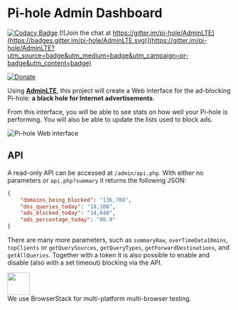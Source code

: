Pi-hole Admin Dashboard
============
[![Codacy Badge](https://api.codacy.com/project/badge/Grade/938b4d9e61b7487da77cf63ba05c683d)](https://www.codacy.com/app/Pi-hole/AdminLTE?utm_source=github.com&utm_medium=referral&utm_content=pi-hole/AdminLTE&utm_campaign=badger)
[![Join the chat at https://gitter.im/pi-hole/AdminLTE](https://badges.gitter.im/pi-hole/AdminLTE.svg)](https://gitter.im/pi-hole/AdminLTE?utm_source=badge&utm_medium=badge&utm_campaign=pr-badge&utm_content=badge)

[![Donate](https://www.paypalobjects.com/en_US/i/btn/btn_donateCC_LG.gif "AdminLTE Presentation")](https://www.paypal.com/cgi-bin/webscr?cmd=_s-xclick&hosted_button_id=3J2L3Z4DHW9UY "Donate")

Using **[AdminLTE](https://almsaeedstudio.com)**, this project will create a Web interface for the ad-blocking Pi-hole: **a black hole for Internet advertisements**.

From this interface, you will be able to see stats on how well your Pi-hole is performing.  You will also be able to update the lists used to block ads.

![Pi-hole Web interface](http://i.imgur.com/EgGZXbT.png)

## API
A read-only API can be accessed at `/admin/api.php`. With either no parameters or `api.php?summary` it returns the following JSON:
```JSON
{
	"domains_being_blocked": "136,708",
	"dns_queries_today": "18,108",
	"ads_blocked_today": "14,648",
	"ads_percentage_today": "80.9"
}
```

There are many more parameters, such as `summaryRaw`, `overTimeData10mins`, ` topClients` or `getQuerySources`, `getQueryTypes`, `getForwardDestinations`, and `getAllQueries`.
Together with a token it is also possible to enable and disable (also with a set timeout) blocking via the API.

<img src="https://assets.pi-hole.net/static/BStackLogo.png" height="50"><br>
We use BrowserStack for multi-platform multi-browser testing.
